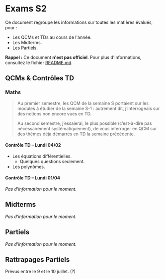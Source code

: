 # Exams S2

Ce document regroupe les informations sur toutes les matières évalués, pour :
- Les QCMs et TDs au cours de l'année.
- Les Midterms.
- Les Partiels.

**Rappel :** Ce document **n'est pas officiel**.
Pour plus d'informations, consultez le fichier [README.md](#).


## QCMs & Contrôles TD

### Maths

> Au premier semestre, les QCM de la semaine S portaient sur les modules à étudier de la semaine S-1 : autrement dit, j’interrogeais sur des notions non encore vues en TD.
>
> Au second semestre, j’essaierai, le plus possible (c’est-à-dire pas nécessairement systématiquement), de vous interroger en QCM sur des thèmes déjà démarrés en TD la semaine précédente.

#### Contrôle TD – Lundi 04/02

- Les équations différentielles.
	- Quelques questions seulement.
- Les polynômes.

#### Contrôle TD – Lundi 01/04

_Pas d'information pour le moment._


## Midterms

_Pas d'information pour le moment._


## Partiels

_Pas d'information pour le moment._


## Rattrapages Partiels

Prévus entre le 9 et le 10 juillet. (?)
